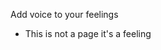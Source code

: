 Add voice to your feelings
 - This is not a page it's a feeling


 <div class='embedsocial-instagram' data-ref="d1abed2df77cd246619ccf9e2285b7e183630eb2"></div><script>(function(d, s, id){var js; if (d.getElementById(id)) {return;} js = d.createElement(s); js.id = id; js.src = "https://embedsocial.com/embedscript/in.js"; d.getElementsByTagName("head")[0].appendChild(js);}(document, "script", "EmbedSocialInstagramScript"));</script>
 
 
